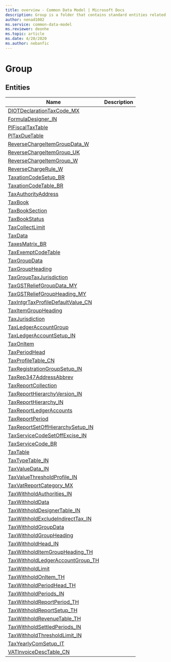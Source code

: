 ```yaml
---
title: overview - Common Data Model | Microsoft Docs
description: Group is a folder that contains standard entities related to the Common Data Model.
author: nenad1002
ms.service: common-data-model
ms.reviewer: deonhe
ms.topic: article
ms.date: 4/20/2020
ms.author: nebanfic
---
```


# Group


## Entities

|Name|Description|
|---|---|
|[DIOTDeclarationTaxCode_MX](DIOTDeclarationTaxCode_MX.md)||
|[FormulaDesigner_IN](FormulaDesigner_IN.md)||
|[PlFiscalTaxTable](PlFiscalTaxTable.md)||
|[PlTaxDueTable](PlTaxDueTable.md)||
|[ReverseChargeItemGroupData_W](ReverseChargeItemGroupData_W.md)||
|[ReverseChargeItemGroup_UK](ReverseChargeItemGroup_UK.md)||
|[ReverseChargeItemGroup_W](ReverseChargeItemGroup_W.md)||
|[ReverseChargeRule_W](ReverseChargeRule_W.md)||
|[TaxationCodeSetup_BR](TaxationCodeSetup_BR.md)||
|[TaxationCodeTable_BR](TaxationCodeTable_BR.md)||
|[TaxAuthorityAddress](TaxAuthorityAddress.md)||
|[TaxBook](TaxBook.md)||
|[TaxBookSection](TaxBookSection.md)||
|[TaxBookStatus](TaxBookStatus.md)||
|[TaxCollectLimit](TaxCollectLimit.md)||
|[TaxData](TaxData.md)||
|[TaxesMatrix_BR](TaxesMatrix_BR.md)||
|[TaxExemptCodeTable](TaxExemptCodeTable.md)||
|[TaxGroupData](TaxGroupData.md)||
|[TaxGroupHeading](TaxGroupHeading.md)||
|[TaxGroupTaxJurisdiction](TaxGroupTaxJurisdiction.md)||
|[TaxGSTReliefGroupData_MY](TaxGSTReliefGroupData_MY.md)||
|[TaxGSTReliefGroupHeading_MY](TaxGSTReliefGroupHeading_MY.md)||
|[TaxIntgrTaxProfileDefaultValue_CN](TaxIntgrTaxProfileDefaultValue_CN.md)||
|[TaxItemGroupHeading](TaxItemGroupHeading.md)||
|[TaxJurisdiction](TaxJurisdiction.md)||
|[TaxLedgerAccountGroup](TaxLedgerAccountGroup.md)||
|[TaxLedgerAccountSetup_IN](TaxLedgerAccountSetup_IN.md)||
|[TaxOnItem](TaxOnItem.md)||
|[TaxPeriodHead](TaxPeriodHead.md)||
|[TaxProfileTable_CN](TaxProfileTable_CN.md)||
|[TaxRegistrationGroupSetup_IN](TaxRegistrationGroupSetup_IN.md)||
|[TaxRep347AddressAbbrev](TaxRep347AddressAbbrev.md)||
|[TaxReportCollection](TaxReportCollection.md)||
|[TaxReportHierarchyVersion_IN](TaxReportHierarchyVersion_IN.md)||
|[TaxReportHierarchy_IN](TaxReportHierarchy_IN.md)||
|[TaxReportLedgerAccounts](TaxReportLedgerAccounts.md)||
|[TaxReportPeriod](TaxReportPeriod.md)||
|[TaxReportSetOffHierarchySetup_IN](TaxReportSetOffHierarchySetup_IN.md)||
|[TaxServiceCodeSetOffExcise_IN](TaxServiceCodeSetOffExcise_IN.md)||
|[TaxServiceCode_BR](TaxServiceCode_BR.md)||
|[TaxTable](TaxTable.md)||
|[TaxTypeTable_IN](TaxTypeTable_IN.md)||
|[TaxValueData_IN](TaxValueData_IN.md)||
|[TaxValueThresholdProfile_IN](TaxValueThresholdProfile_IN.md)||
|[TaxVatReportCategory_MX](TaxVatReportCategory_MX.md)||
|[TaxWithholdAuthorities_IN](TaxWithholdAuthorities_IN.md)||
|[TaxWithholdData](TaxWithholdData.md)||
|[TaxWithholdDesignerTable_IN](TaxWithholdDesignerTable_IN.md)||
|[TaxWithholdExcludeIndirectTax_IN](TaxWithholdExcludeIndirectTax_IN.md)||
|[TaxWithholdGroupData](TaxWithholdGroupData.md)||
|[TaxWithholdGroupHeading](TaxWithholdGroupHeading.md)||
|[TaxWithholdHead_IN](TaxWithholdHead_IN.md)||
|[TaxWithholdItemGroupHeading_TH](TaxWithholdItemGroupHeading_TH.md)||
|[TaxWithholdLedgerAccountGroup_TH](TaxWithholdLedgerAccountGroup_TH.md)||
|[TaxWithholdLimit](TaxWithholdLimit.md)||
|[TaxWithholdOnItem_TH](TaxWithholdOnItem_TH.md)||
|[TaxWithholdPeriodHead_TH](TaxWithholdPeriodHead_TH.md)||
|[TaxWithholdPeriods_IN](TaxWithholdPeriods_IN.md)||
|[TaxWithholdReportPeriod_TH](TaxWithholdReportPeriod_TH.md)||
|[TaxWithholdReportSetup_TH](TaxWithholdReportSetup_TH.md)||
|[TaxWithholdRevenueTable_TH](TaxWithholdRevenueTable_TH.md)||
|[TaxWithholdSettledPeriods_IN](TaxWithholdSettledPeriods_IN.md)||
|[TaxWithholdThresholdLimit_IN](TaxWithholdThresholdLimit_IN.md)||
|[TaxYearlyComSetup_IT](TaxYearlyComSetup_IT.md)||
|[VATInvoiceDescTable_CN](VATInvoiceDescTable_CN.md)||
